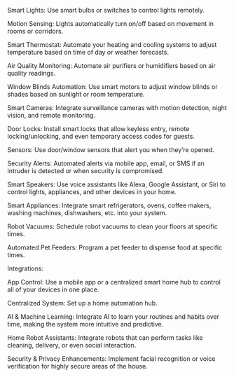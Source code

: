 Smart Lights: Use smart bulbs or switches to control lights remotely.

Motion Sensing: Lights automatically turn on/off based on movement in rooms or corridors.

Smart Thermostat: Automate your heating and cooling systems to adjust temperature based on time of day or weather forecasts.

Air Quality Monitoring: Automate air purifiers or humidifiers based on air quality readings. 

Window Blinds Automation: Use smart motors to adjust window blinds or shades based on sunlight or room temperature.

Smart Cameras: Integrate surveillance cameras with motion detection, night vision, and remote monitoring.

Door Locks: Install smart locks that allow keyless entry, remote locking/unlocking, and even temporary access codes for guests.

Sensors: Use door/window sensors that alert you when they’re opened. 

Security Alerts: Automated alerts via mobile app, email, or SMS if an intruder is detected or when security is compromised.

Smart Speakers: Use voice assistants like Alexa, Google Assistant, or Siri to control lights, appliances, and other devices in your home.

Smart Appliances: Integrate smart refrigerators, ovens, coffee makers, washing machines, dishwashers, etc. into your system. 

Robot Vacuums: Schedule robot vacuums to clean your floors at specific times.

Automated Pet Feeders: Program a pet feeder to dispense food at specific times.




Integrations:


App Control: Use a mobile app or a centralized smart home hub to control all of your devices in one place.

Centralized System: Set up a home automation hub.

AI & Machine Learning: Integrate AI to learn your routines and habits over time, making the system more intuitive and predictive.

Home Robot Assistants: Integrate robots that can perform tasks like cleaning, delivery, or even social interaction.

Security & Privacy Enhancements: Implement facial recognition or voice verification for highly secure areas of the house.
